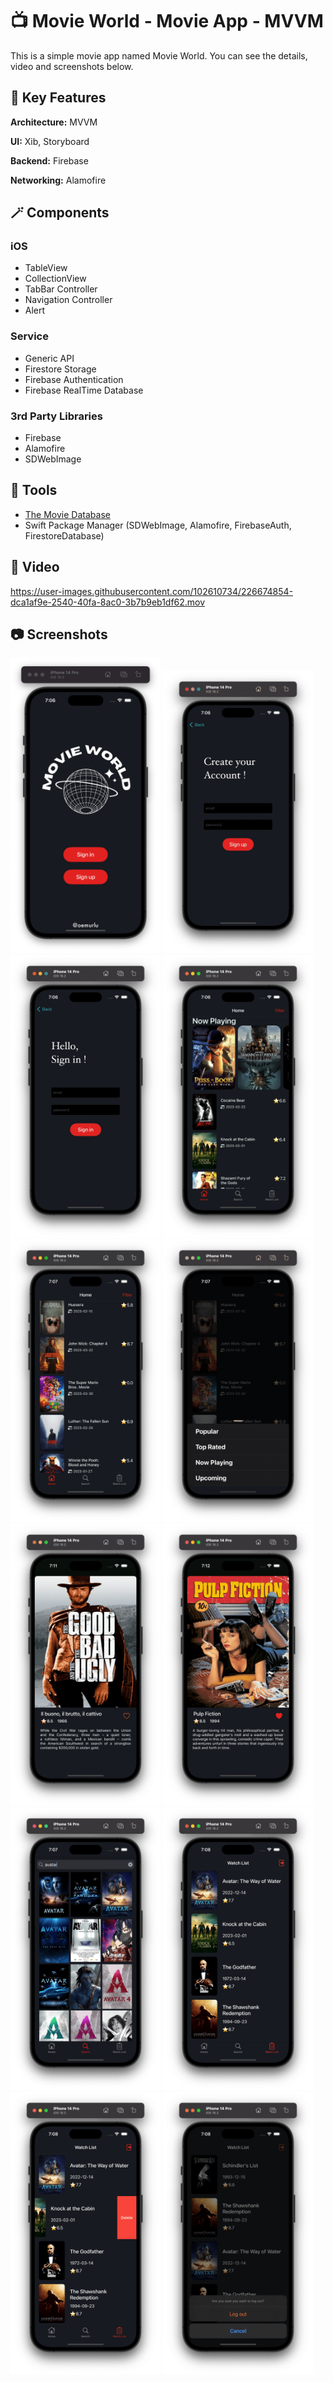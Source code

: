 # :tv: Movie World - Movie App - MVVM

This is a simple movie app named Movie World. You can see the details, video and screenshots below.

## :nut_and_bolt: Key Features

**Architecture:** MVVM

**UI:** Xib, Storyboard

**Backend:** Firebase

**Networking:** Alamofire

## :magic_wand: Components

### iOS
- TableView
- CollectionView
- TabBar Controller
- Navigation Controller
- Alert

### Service
- Generic API 
- Firestore Storage
- Firebase Authentication
- Firebase RealTime Database

### 3rd Party Libraries
- Firebase
- Alamofire
- SDWebImage


## :hammer: Tools

* [The Movie Database](https://www.themoviedb.org)
* Swift Package Manager (SDWebImage, Alamofire, FirebaseAuth, FirestoreDatabase)

## :movie_camera: Video

https://user-images.githubusercontent.com/102610734/226674854-dca1af9e-2540-40fa-8ac0-3b7b9eb1df62.mov

## :camera: Screenshots

<p float="left">
<img width="240" src="/media/photos/ss1.png">
<img width="240" src="/media/photos/ss2.png">
<img width="240" src="/media/photos/ss3.png">
<img width="240" src="/media/photos/ss4.png">
<img width="240" src="/media/photos/ss5.png">
<img width="240" src="/media/photos/ss6.png">
<img width="240" src="/media/photos/ss7.png">
<img width="240" src="/media/photos/ss8.png">
<img width="240" src="/media/photos/ss9.png">
<img width="240" src="/media/photos/ss10.png">
<img width="240" src="/media/photos/ss11.png">
<img width="240" src="/media/photos/ss12.png">
</p>

